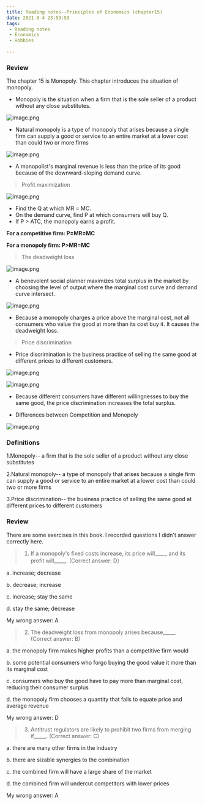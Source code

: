 ```yaml
---
title: Reading notes--Principles of Economics (chapter15)
date: 2021-8-4 23:59:59
tags:
 - Reading notes
 - Economics
 - Hobbies
 
---
```


### Review

The chapter 15 is Monopoly. This chapter introduces the situation of monopoly.

* Monopoly is the situation when a firm that is the sole seller of a product without any close substitutes.

![image.png](https://i.loli.net/2021/08/04/P2bMGAODcQ9XmyH.png)

* Natural monopoly is a type of monopoly that arises because a single firm can supply a  good or service to an entire market at a lower cost than could two or more firms

![image.png](https://i.loli.net/2021/08/04/IvF6A2sSkRicqjU.png)

* A monopolist's marginal revenue is less than the price of its good because of the downward-sloping demand curve.

> Profit maximization

![image.png](https://i.loli.net/2021/08/04/VEoBq2eclADRg8t.png)

* Find the Q at which MR = MC.
* On the demand curve, find P at which consumers will buy Q.
* If P > ATC, the monopoly earns a profit.

**For a competitive firm: P=MR=MC**

**For a monopoly firm: P>MR=MC**

> The deadweight loss

![image.png](https://i.loli.net/2021/08/04/cAkUDBSeICVGoXY.png)

* A benevolent social planner maximizes total surplus in the market by choosing the level of output where the marginal cost curve and demand curve intersect.

![image.png](https://i.loli.net/2021/08/04/gPQb2JnkvRZD3Xa.png)

* Because a monopoly charges a price above the marginal cost, not all consumers who value the good at more than its cost buy it. It causes the deadweight loss.

> Price discrimination

* Price discrimination is the business practice of selling the same good at different prices to different customers.

![image.png](https://i.loli.net/2021/08/04/rBiSuRNO26y4MKI.png)

![image.png](https://i.loli.net/2021/08/04/MT26p1jIhuLRE8Z.png)

* Because different consumers have different willingnesses to buy the same good, the price discrimination increases the total surplus.

* Differences between Competition and Monopoly

![image.png](https://i.loli.net/2021/08/04/jTmZ8XaHGLBxDIi.png)

### Definitions

1.Monopoly-- a firm that is the sole seller of a product without any close substitutes

2.Natural monopoly-- a type of monopoly that arises because a single firm can supply a  good or service to an entire market at a lower cost than could two or more firms

3.Price discrimination-- the business practice of selling the same good at different prices to different customers

### Review

There are some exercises in this book. I recorded questions I didn't answer correctly here.

>1. If a monopoly's fixed costs increase, its price will_____ and its profit will_____. (Correct answer: D）

a. increase; decrease

b. decrease; increase

c. increase; stay the same

d. stay the same; decrease

My wrong answer: A

>2. The deadweight loss from monopoly arises because_____. (Correct answer: B)

a. the monopoly firm makes higher profits than a competitive firm would

b. some potential consumers who forgo buying the good value it more than its marginal cost

c. consumers who buy the good have to pay more than marginal cost, reducing their consumer surplus

d. the monopoly firm chooses a quantity that fails to equate price and average revenue

My wrong answer: D

>3. Antitrust regulators are likely to prohibit two firms from merging if_____. (Correct answer: C)

a. there are many other firms in the industry

b. there are sizable synergies to the combination

c. the combined firm will have a large share of the market

d. the combined firm will undercut competitors with lower prices

My wrong answer: A
